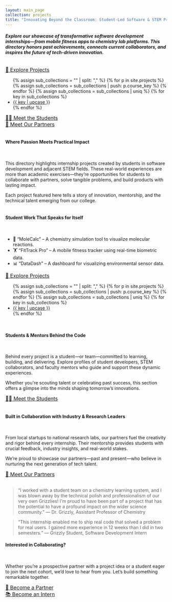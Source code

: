```yaml
---
layout: main_page
collection: projects
title: "Innovating Beyond the Classroom: Student-Led Software & STEM Projects"
---
```

<h4><em>Explore our showcase of transformative software development internships—from mobile fitness apps to chemistry lab platforms. This directory honors past achievements, connects current collaborators, and inspires the future of tech-driven innovation.</em></h4>

<br>

<div class = "d-flex justify-content-between mx-1">
    <div class="dropdown grow-x">
        <a class="btn btn-primary bg-gradient border-0 dd-arrow px-3" href="#"
            role="button" id="dropdownMenuLink" data-bs-toggle="dropdown"
            aria-expanded="false"
            style = "border-radius: 8px; font-size: 16px;">
            🚀 Explore Projects
        </a>
        <ul class="dropdown-menu" aria-labelledby="dropdownMenuLink">
            {% assign sub_collections = "" | split: "," %}
            {% for p in site.projects %}
                {% assign sub_collections = sub_collections
                    | push: p.course_key %}
            {% endfor %}
            {% assign sub_collections = sub_collections | uniq %}
            {% for key in sub_collections %}
                <li><a class="dropdown-item" href="{{ key }}/">{{ key | upcase }}</a></li>
            {% endfor %}
        </ul>
    </div>
    <div class="grow-x">
        <a class="btn btn-primary bg-gradient border-0 px-3" href="/students/browse"
            role="button" style = "border-radius: 8px; font-size: 16px;">
            👩‍💻 Meet the Students
        </a>
    </div>
    <div class="grow-x">
        <a class="btn btn-primary bg-gradient border-0 px-3" href="/partners/browse"
            role="button" style = "border-radius: 8px; font-size: 16px;">
            🤝 Meet Our Partners
        </a>
    </div>
</div>

<br>

#### Where Passion Meets Practical Impact
<br>

This directory highlights internship projects created by students in software development and adjacent STEM fields. These real-world experiences are more than academic exercises—they’re opportunities for students to collaborate with partners, solve tangible problems, and build products with lasting impact.

Each project featured here tells a story of innovation, mentorship, and the technical talent emerging from our college.
<br>
<br>

#### Student Work That Speaks for Itself
<br>

- 🧬 “MoleCalc” – A chemistry simulation tool to visualize molecular reactions.
- 🏋️ “FitTrack Pro” – A mobile fitness tracker using real-time biometric data.
- 📊 “DataDash” – A dashboard for visualizing environmental sensor data.

<div class = "d-flex justify-content-center my-5">
    <div class="dropdown grow-x">
        <a class="btn btn-primary bg-gradient border-0 dd-arrow px-3" href="#"
            role="button" id="dropdownMenuLink" data-bs-toggle="dropdown"
            aria-expanded="false"
            style = "border-radius: 8px; font-size: 16px;">
            🚀 Explore Projects
        </a>
        <ul class="dropdown-menu" aria-labelledby="dropdownMenuLink">
            {% assign sub_collections = "" | split: "," %}
            {% for p in site.projects %}
                {% assign sub_collections = sub_collections
                    | push: p.course_key %}
            {% endfor %}
            {% assign sub_collections = sub_collections | uniq %}
            {% for key in sub_collections %}
                <li><a class="dropdown-item" href="{{ key }}/">{{ key | upcase }}</a></li>
            {% endfor %}
        </ul>
    </div>
</div>
<br>

#### Students & Mentors Behind the Code
<br>

Behind every project is a student—or team—committed to learning, building, and delivering. Explore profiles of student developers, STEM collaborators, and faculty mentors who guide and support these dynamic experiences.

Whether you're scouting talent or celebrating past success, this section offers a glimpse into the minds shaping tomorrow’s innovations.

<div class = "d-flex justify-content-center my-5">
    <div class="grow-x">
        <a class="btn btn-primary bg-gradient border-0 px-3" href="/students/browse"
            role="button" style = "border-radius: 8px; font-size: 16px;">
            👩‍💻 Meet the Students
        </a>
    </div>
</div>
<br>

#### Built in Collaboration with Industry & Research Leaders
<br>

From local startups to national research labs, our partners fuel the creativity and rigor behind every internship. Their mentorship provides students with crucial feedback, industry insights, and real-world stakes.

We’re proud to showcase our partners—past and present—who believe in nurturing the next generation of tech talent.

<div class = "d-flex justify-content-center my-5">
    <div class="grow-x mx-auto">
        <a class="btn btn-primary bg-gradient border-0 px-3" href="/partners/browse"
            role="button" style = "border-radius: 8px; font-size: 16px;">
            🤝 Meet Our Partners
        </a>
    </div>
</div>
<br>

> “I worked with a student team on a chemistry learning system, and I was blown away by the technical polish and professionalism of our very own Grizzlies! I'm proud to have been part of a project that has the potential to have a profound impact on the wider science community.”
> — Dr. Grizzly, Assistant Professor of Chemistry

>“This internship enabled me to ship real code that solved a problem for real users. I gained more experience in 12 weeks than I did in two semesters.”
> — Grizzly Student, Software Development Intern

#### Interested in Collaborating?
<br>

Whether you’re a prospective partner with a project idea or a student eager to join the next cohort, we’d love to hear from you. Let’s build something remarkable together.

<div class = "d-flex justify-content-center my-5">
    <div class="grow-x mx-auto">
        <a class="btn btn-primary bg-gradient border-0 px-3" href="mailto:cgunay@ggc.edu?subject=Partnership Inquiry"
            role="button" style = "border-radius: 8px; font-size: 16px;">
            🏢 Become a Partner
        </a>
    </div>
    <div class="grow-x mx-auto">
        <a class="btn btn-primary bg-gradient border-0 px-3" href="mailto:cgunay@ggc.edu?subject=Internship Opportunities"
            role="button" style = "border-radius: 8px; font-size: 16px;">
            📚 Become an Intern
        </a>
    </div>
</div>
